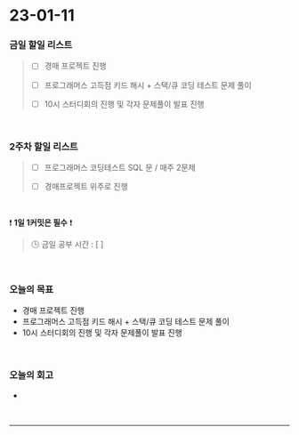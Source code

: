 # 23-01-11
### 금일 할일 리스트
> - [ ]  경매 프로젝트 진행
>
> - [ ]  프로그래머스 고득점 키드 해시 + 스택/큐 코딩 테스트 문제 풀이
>
> - [ ]  10시 스터디회의 진행 및 각자 문제풀이 발표 진행

<br/>

### 2주차 할일 리스트  

> - [ ]  프로그래머스 코딩테스트 SQL 문 / 매주 2문제  
>
> - [ ]  경매프로젝트 위주로 진행

<br/>

❗ **1일 1커밋은 필수** ❗
> 🕒 금일 공부 시간 : [ ]
  
<br/>

### 오늘의 목표
- 경매 프로젝트 진행
- 프로그래머스 고득점 키드 해시 + 스택/큐 코딩 테스트 문제 풀이
- 10시 스터디회의 진행 및 각자 문제풀이 발표 진행

<br>

### 오늘의 회고
- 

<br/>

------------  